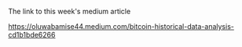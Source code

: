 The link to this week's medium article

https://oluwabamise44.medium.com/bitcoin-historical-data-analysis-cd1b1bde6266

